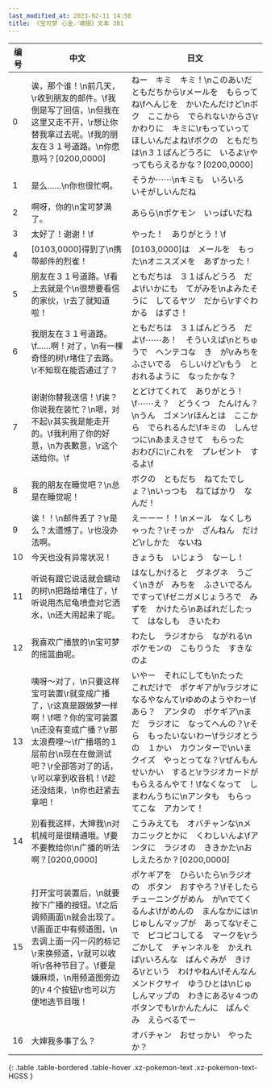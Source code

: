 ```yaml
---
last_modified_at: 2023-02-11 14:50
title: 《宝可梦 心金／魂银》文本 381
---
```

| 编号 | 中文 | 日文 |
| ---- | ---- | ---- |
| 0 | 诶，那个谁！\n前几天，\r收到朋友的邮件。\f我倒是写了回信，\n但我在这里又走不开，\r想让你替我拿过去呢。\f我的朋友在３１号道路。\n你愿意吗？[0200,0000] | ねー　キミ　キミ！\nこのあいだ　ともだちから\rメールを　もらってね\fへんじを　かいたんだけど\nボク　ここから　でられないからさ\rかわりに　キミに\rもっていって　ほしいんだよね\fボクの　ともだちは\n３１ばんどうろに　いるよ\rやってもらえるかな？[0200,0000] |
| 1 | 是么……\n你也很忙啊。 | そうか⋯⋯\nキミも　いろいろ　いそがしいんだね |
| 2 | 啊呀，你的\n宝可梦满了。 | あらら\nポケモン　いっぱいだね |
| 3 | 太好了！谢谢！\f | やった！　ありがとう！\f |
| 4 | [0103,0000]得到了\n携带邮件的烈雀！ | [0103,0000]は　メールを　もった\nオニスズメを　あずかった！ |
| 5 | 朋友在３１号道路。\f看上去就是个\n很想要看信的家伙，\r去了就知道啦！ | ともだちは　３１ばんどうろ　だよ\fいかにも　てがみを\nよみたそうに　してるヤツ　だから\rすぐわかる　はずさ！ |
| 6 | 我朋友在３１号道路。\f……啊！对了，\n有一棵奇怪的树\r堵住了去路。\r不知现在能否通过了？ | ともだちは　３１ばんどうろ　だよ\f⋯⋯あ！　そういえば\nとちゅうで　ヘンテコな　き　が\rみちを　ふさいでる　らしいけど\rもう　とおれるように　なったかな？ |
| 7 | 谢谢你替我送信！\f诶？你说我在装忙？\n嗯，对不起\r其实我是能走开的。\f我利用了你的好意，\n为表歉意，\r这个送给你。\f | とどけてくれて　ありがとう！\f⋯⋯え？　どうくつ　たんけん？\nうん　ゴメン\rほんとは　ここから　でられるんだ\fキミの　しんせつに\nあまえさせて　もらった　おわびに\rこれを　プレゼント　するよ\f |
| 8 | 我的朋友在睡觉吧？\n总是在睡觉呢！ | ボクの　ともだち　ねてたでしょ？\nいっつも　ねてばかり　なんだ！ |
| 9 | 诶！！\n邮件丢了？\r是么？太遗憾了。\r也没办法啊。 | えーーー！！\nメール　なくしちゃった？\rそっか　ざんねん　だけど\rしかた　ないね |
| 10 | 今天也没有异常状况！ | きょうも　いじょう　なーし！ |
| 11 | 听说有跟它说话就会蠕动的树\n把路给堵住了，\f听说用杰尼龟喷壶对它洒水，\n还大闹起来了呢。 | はなしかけると　グネグネ　うごく\nきが　みちを　ふさいでるんですって\fゼニガメじょうろで　みずを　かけたら\nあばれだしたって　はなしも　きいたわ |
| 12 | 我喜欢广播放的\n宝可梦的摇篮曲呢。 | わたし　ラジオから　ながれる\nポケモンの　こもりうた　すきなのよ |
| 13 | 咦呀～对了，\n只要这样宝可装置\r就变成广播了，\r这真是跟做梦一样啊！\f嗯？你的宝可装置\n还没有变成广播？\r那太浪费哩～\f广播塔的１层前台\n现在在做测试吧？\r全部答对了的话，\r可以拿到收音机！\f趁还没结束，\n你也赶紧去拿吧！ | いやー　それにしても\nたった　これだけで　ポケギアが\rラジオに　なるやなんて\rゆめのようやわー\fあら？　アンタの　ポケギア\nまだ　ラジオに　なってへんの？\rそら　もったいないわー\fラジオとうの　１かい　カウンターで\nいま　クイズ　やっとってな？\rぜんもん　せいかい　すると\rラジオカードが　もらえるんやて！\fなくなって　しまわんうちに\nアンタも　もらってこな　アカンて！ |
| 14 | 别看我这样，大婶我\n对机械可是很精通哦。\f要不要教给你\n广播的听法啊？[0200,0000] | こうみえても　オバチャンな\nメカニックとかに　くわしいんよ\fアンタに　ラジオの　ききかた\nおしえたろか？[0200,0000] |
| 15 | 打开宝可装置后，\n就要按下广播的按钮。\f之后调频画面\n就会出现了。\f画面正中有频道图，\n去调上面一闪一闪的标记\r来换频道，\r就可以收听\r各种节目了。\f要是嫌麻烦，\n用频道图旁边的\r４个按钮\r也可以方便地选节目哦！ | ポケギアを　ひらいたら\nラジオの　ボタン　おすやろ？\fそしたら　チューニングがめん　が\nでてくるんよ\fがめんの　まんなかには\nじゅしんマップが　あってな\rそこで　ピコピコしてる　マークを\rうごかして　チャンネルを　かえれば\rいろんな　ばんぐみが　きける\rという　わけやねん\fそんなん　メンドクサイ　ゆうひとは\nじゅしんマップの　わきにある\r４つの　ボタンでも\rかんたんに　ばんぐみ　えらべるでー |
| 16 | 大婶我多事了么？ | オバチャン　おせっかい　やったか？ |
{: .table .table-bordered .table-hover .xz-pokemon-text .xz-pokemon-text-HGSS }